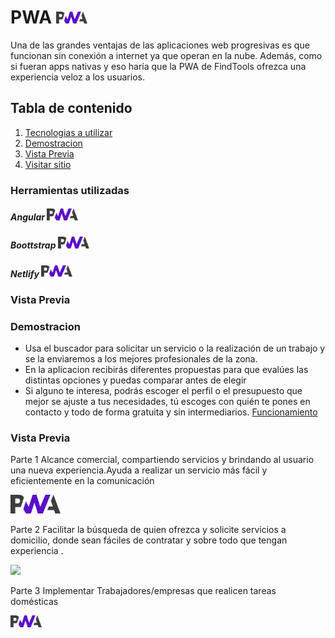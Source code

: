 # PWA <img src="https://github.com/lisspaes/FindTools/blob/main/assets/images/prototipo/pwa.png" width="50"/>

Una de las grandes ventajas de las aplicaciones web progresivas es que funcionan sin conexión a internet ya que operan en la nube. Además, como si fueran apps nativas y eso haría que la PWA de FindTools ofrezca una experiencia veloz a los usuarios.

## Tabla de contenido
1. [Tecnologias a utilizar](#Tecnologias-a-utilizar)
2. [Demostracion](#Demostracion)
3. [Vista Previa](#Vista-previa)
4. [Visitar sitio](https://findtools.netlify.app/)


### Herramientas utilizadas

##### Angular <img src="https://github.com/lisspaes/FindTools/blob/main/assets/images/prototipo/pwa.png" width="50"/>

##### Boottstrap <img src="https://github.com/lisspaes/FindTools/blob/main/assets/images/prototipo/pwa.png" width="50"/>

##### Netlify <img src="https://github.com/lisspaes/FindTools/blob/main/assets/images/prototipo/pwa.png" width="50"/>

### Vista Previa


### Demostracion 
- Usa el buscador para solicitar un servicio o la realización de un trabajo y se la enviaremos a los mejores profesionales de la zona.
- En la aplicacion recibirás diferentes propuestas para que evalúes las distintas opciones y puedas comparar antes de elegir
- Si alguno te interesa, podrás escoger el perfil o el presupuesto que mejor se ajuste a tus necesidades, tú escoges con quién te pones en contacto y todo de forma gratuita y sin intermediarios. [Funcionamiento](https://youtu.be/iVf9VQnJAco)

### Vista Previa

Parte 1
Alcance comercial, compartiendo servicios y brindando al usuario una nueva experiencia.Ayuda a realizar un servicio más fácil y eficientemente en la comunicación 

<img src="https://github.com/lisspaes/FindTools/blob/main/assets/images/prototipo/pwa.png" width="80"/>

Parte 2
Facilitar la búsqueda de quien ofrezca y solicite servicios a domicilio, donde sean fáciles de contratar y sobre todo que  tengan experiencia .

<img src="https://github.com/lisspaes/FindTools/blob/main/assets/images/prototipo/pwa.png](https://github.com/lisspaes/FindTools/blob/main/assets/images/prototipo/v1.PNG" width="50"/>

Parte 3
Implementar Trabajadores/empresas que realicen tareas domésticas

<img src="https://github.com/lisspaes/FindTools/blob/main/assets/images/prototipo/pwa.png" width="50"/>
